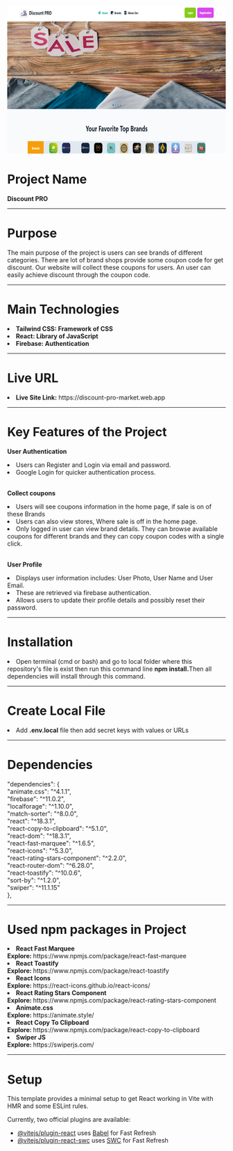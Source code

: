 <div align="center">
  <img width="100%" height="340" src="https://github.com/ssmahim01/discount-pro/blob/main/public/discount-pro-bg.png"  />
</div>

# Project Name

<b>Discount PRO</b>
<hr>

# Purpose

The main purpose of the project is users can see brands of different categories. There are lot of brand shops provide some coupon code for get discount. Our website will collect these coupons for users. An user can easily achieve discount through the coupon code.
<hr>

# Main Technologies

<li><b>Tailwind CSS: Framework of CSS</b></li>
<li><b>React: Library of JavaScript</b></li>
<li><b>Firebase: Authentication</b></li>

<hr>

# Live URL

<li><b>Live Site Link:</b> https://discount-pro-market.web.app</li>
<hr>

# Key Features of the Project

<b>User Authentication</b>
<li>Users can Register and Login via email and password.</li>
<li>Google Login for quicker authentication process.</li>
<br>

<b>Collect coupons</b>
<li>Users will see coupons information in the home page, if sale is on of these Brands</li>
<li>Users can also view stores, Where sale is off in the home page.</li>
<li>Only logged in user can view brand details. They can browse available coupons for different brands and they can copy coupon codes with a single click.</li>
<br>

<b>User Profile</b>
<li>Displays user information includes: User Photo, User Name and User Email.</li>
<li>These are retrieved via firebase authentication.</li>
<li>Allows users to update their profile details and possibly reset their password.</li>
<hr>

# Installation

<li>Open terminal (cmd or bash) and go to local folder where this repository's file is exist then run this command line <b>npm install.</b>Then all dependencies will install through this command.</li>
<hr>

# Create Local File

<li>Add <b>.env.local</b> file then add secret keys with values or URLs</li>
<hr>

# Dependencies

"dependencies": {
    <br>
    "animate.css": "^4.1.1",
    <br>
    "firebase": "^11.0.2",
    <br>
    "localforage": "^1.10.0",
    <br>
    "match-sorter": "^8.0.0",
    <br>
    "react": "^18.3.1",
    <br>
    "react-copy-to-clipboard": "^5.1.0",
    <br>
    "react-dom": "^18.3.1",
    <br>
    "react-fast-marquee": "^1.6.5",
    <br>
    "react-icons": "^5.3.0",
    <br>
    "react-rating-stars-component": "^2.2.0",
    <br>
    "react-router-dom": "^6.28.0",
    <br>
    "react-toastify": "^10.0.6",
    <br>
    "sort-by": "^1.2.0",
    <br>
    "swiper": "^11.1.15"
    <br>
  },
  <hr>

# Used npm packages in Project

<li><b>React Fast Marquee</b></li>
<b>Explore: </b>https://www.npmjs.com/package/react-fast-marquee
<br>

<li><b>React Toastify</b></li>
<b>Explore: </b>https://www.npmjs.com/package/react-toastify
<br>

<li><b>React Icons</b></li>
<b>Explore: </b>https://react-icons.github.io/react-icons/
<br>

<li><b>React Rating Stars Component</b></li>
<b>Explore: </b>https://www.npmjs.com/package/react-rating-stars-component
<br>

<li><b>Animate.css</b></li>
<b>Explore: </b>https://animate.style/
<br>

<li><b>React Copy To Clipboard</b></li>
<b>Explore: </b>https://www.npmjs.com/package/react-copy-to-clipboard
<br>

<li><b>Swiper JS</b></li>
<b>Explore: </b>https://swiperjs.com/
<hr>

# Setup

This template provides a minimal setup to get React working in Vite with HMR and some ESLint rules.

Currently, two official plugins are available:

- [@vitejs/plugin-react](https://github.com/vitejs/vite-plugin-react/blob/main/packages/plugin-react/README.md) uses [Babel](https://babeljs.io/) for Fast Refresh
- [@vitejs/plugin-react-swc](https://github.com/vitejs/vite-plugin-react-swc) uses [SWC](https://swc.rs/) for Fast Refresh